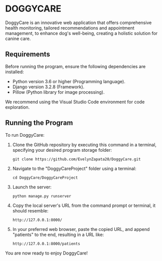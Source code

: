 # DOGGYCARE
DoggyCare is an innovative web application that offers comprehensive health monitoring, tailored recommendations and appointment management, to enhance dog's well-being, creating a holistic solution for canine care.

## Requirements
Before running the program, ensure the following dependencies are installed:

- Python version 3.6 or higher (Programming language).
- Django version 3.2.8 (Framework).
- Pillow (Python library for image processing).

We recommend using the Visual Studio Code environment for code exploration.

## Running the Program
To run DoggyCare:

1. Clone the GitHub repository by executing this command in a terminal, specifying your desired program storage folder:

   ```shell
   git clone https://github.com/EvelynZapata20/DoggyCare.git

2. Navigate to the "DoggyCareProject" folder using a terminal:

   ```shell
   cd DoggyCare/DoggyCareProject
   
3. Launch the server:

   ```shell
   python manage.py runserver

4. Copy the local server's URL from the command prompt or terminal, it should resemble:

   ```shell
   http://127.0.0.1:8000/
   
5. In your preferred web browser, paste the copied URL, and append "patients" to the end, resulting in a URL like:

   ```shell
   http://127.0.0.1:8000/patients

You are now ready to enjoy DoggyCare!
